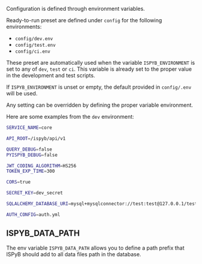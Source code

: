 Configuration is defined through environment variables.

Ready-to-run preset are defined under `config` for the following environments:

- `config/dev.env`
- `config/test.env`
- `config/ci.env`

These preset are automatically used when the variable `ISPYB_ENVIRONMENT` is set to any of `dev`, `test` or `ci`.
This variable is already set to the proper value in the development and test scripts.

If `ISPYB_ENVIRONMENT` is unset or empty, the default provided in `config/.env` will be used.

Any setting can be overridden by defining the proper variable environment.

Here are some examples from the `dev` environment:

```bash
SERVICE_NAME=core

API_ROOT=/ispyb/api/v1

QUERY_DEBUG=false
PYISPYB_DEBUG=false

JWT_CODING_ALGORITHM=HS256
TOKEN_EXP_TIME=300

CORS=true

SECRET_KEY=dev_secret

SQLALCHEMY_DATABASE_URI=mysql+mysqlconnector://test:test@127.0.0.1/test

AUTH_CONFIG=auth.yml

```

## ISPYB_DATA_PATH

The env variable `ISPYB_DATA_PATH` allows you to define a path prefix that ISPyB should add to all data files path in the database.
